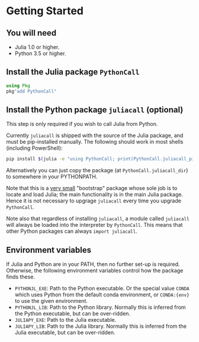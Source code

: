 # Getting Started

## You will need

* Julia 1.0 or higher.
* Python 3.5 or higher.

## Install the Julia package `PythonCall`

```julia
using Pkg
pkg"add PythonCall"
```

## Install the Python package `juliacall` (optional)

This step is only required if you wish to call Julia from Python.

Currently `juliacall` is shipped with the source of the Julia package, and must be
pip-installed manually. The following should work in most shells (including PowerShell):

```bash
pip install $(julia -e "using PythonCall; print(PythonCall.juliacall_pipdir)")
```

Alternatively you can just copy the package (at `PythonCall.juliacall_dir`) to somewhere in your PYTHONPATH.

Note that this is a [very small](https://github.com/cjdoris/PythonCall.jl/blob/master/juliacall/__init__.py)
"bootstrap" package whose sole job is to locate and load Julia; the main functionality is in
the main Julia package. Hence it is not necessary to upgrage `juliacall` every time
you upgrade `PythonCall`.

Note also that regardless of installing `juliacall`, a module called `juliacall` will
always be loaded into the interpreter by `PythonCall`. This means that other Python
packages can always `import juliacall`.

## Environment variables

If Julia and Python are in your PATH, then no further set-up is required.
Otherwise, the following environment variables control how the package finds these.
- `PYTHONJL_EXE`: Path to the Python executable. Or the special value `CONDA` which uses
  Python from the default conda environment, or `CONDA:{env}` to use the given environment.
- `PYTHONJL_LIB`: Path to the Python library. Normally this is inferred from the Python
  executable, but can be over-ridden.
- `JULIAPY_EXE`: Path to the Julia executable.
- `JULIAPY_LIB`: Path to the Julia library. Normally this is inferred from the Julia
  executable, but can be over-ridden.
